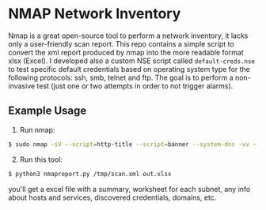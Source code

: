 # NMAP Network Inventory

Nmap is a great open-source tool to perform a network inventory, it lacks only a user-friendly scan report.
This repo contains a simple script to convert the xml report produced by nmap into the more readable format xlsx (Excel).
I developed also a custom NSE script called `default-creds.nse` to test specific default credentials based on operating system type for the following protocols: ssh, smb, telnet and ftp. The goal is to perform a non-invasive test (just one or two attempts in order to not trigger alarms).

## Example Usage

1. Run nmap:
```sh
$ sudo nmap -sV --script=http-title --script=banner --system-dns -vv --script=smb-os-discovery --script=rdp-ntlm-info --script=./default-creds.nse --script-args default-creds.csv=./default_creds.csv -O --osscan-limit --max-os-tries 2 --scan-delay 100ms --max-scan-delay 300ms 10.20.30.0/24 20.30.40.0/24 -oX /tmp/scan.xml
```

2. Run this tool:
```sh
$ python3 nmapreport.py /tmp/scan.xml out.xlsx
```

you'll get a excel file with a summary, worksheet for each subnet, any info about hosts and services, discovered credentials, domains, etc.